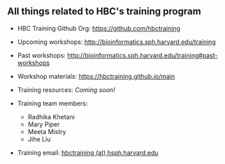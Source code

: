 ## All things related to HBC's training program

* HBC Training Github Org: https://github.com/hbctraining

* Upcoming workshops: http://bioinformatics.sph.harvard.edu/training

* Past workshops: http://bioinformatics.sph.harvard.edu/training#past-workshops

* Workshop materials: https://hbctraining.github.io/main

* Training resources: *Coming soon!*

* Training team members:
  * Radhika Khetani
  * Mary Piper
  * Meeta Mistry
  * Jihe Liu
  
* Training email: [hbctraining (at) hsph.harvard.edu](mailto:hbctraining@hsph.harvard.edu)
